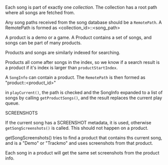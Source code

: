 
Each song is part of exactly one _collection_. The collection has a root path where
all songs are fetched from.

Any song paths received from the song database should be a `RemotePath`. A RemotePath is
formed as <collection_id>::<song_path>

A product is a demo or a game.
A Product contains a set of songs, and songs can be part of many products.

Products and songs are similarly indexed for searching.

Products all come after songs in the index, so we know if a search result is a product if
it's index is larger than `productStartIndex`.

A `SongInfo` can contain a product. The `RemotePath` is then formed as "product::<product_id>"

in `playCurrent()`, the path is checked and the SongInfo expanded to a list of songs by
calling `getProductSongs()`, and the result replaces the current play queue.


SCREENSHOTS

If the current song has a SCREENSHOT metadata, it is used, otherwise
`getSongScreenshots()` is called. This should not happen on a product.

getSongScreenshots() tries to find a product that contains ths current song, and is a
"Demo" or "Trackmo" and uses
screenshots from that product.

Each song in a product will get the same set screenshots from the product info.


